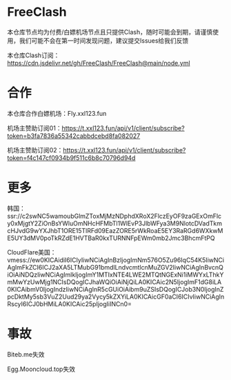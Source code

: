 # FreeClash
本仓库节点均为付费/白嫖机场节点且只提供Clash，随时可能会到期，请谨慎使用，我们可能不会在第一时间发现问题，建议提交Issues给我们反馈

本仓库Clash订阅：https://cdn.jsdelivr.net/gh/FreeClash/FreeClash@main/node.yml
# 合作
本仓库合作白嫖机场：Fly.xxl123.fun

机场主赞助订阅01：https://t.xxl123.fun/api/v1/client/subscribe?token=b3fa7836a55342cabbdcebd8fa082027

机场主赞助订阅02：https://t.xxl123.fun/api/v1/client/subscribe?token=f4c147cf0934b9f511c6b8c70796d94d
# 更多
韩国：ssr://c2swNC5wamoubGlmZToxMjMzNDphdXRoX2FlczEyOF9zaGExOmFlcy0xMjgtY2ZiOnBsYWluOmNHcHFMbTl1WlEvP3JlbWFya3M9NlotcDVadTkmcHJvdG9wYXJhbT1ORE15TlRFd09EazZORE5rWkRoaE5EY3RaRGd6WXkwME5UY3dMV0poTkRZdE1HVTBaR0kxTURNNFpEWm0mb2Jmc3BhcmFtPQ

CloudFlare美国：vmess://ew0KICAidiI6ICIyIiwNCiAgInBzIjogImNm576O5Zu96IqC54K5IiwNCiAgImFkZCI6ICJ2aXA5LTMubG91bmdlLndvcmtlcnMuZGV2IiwNCiAgInBvcnQiOiAiNDQzIiwNCiAgImlkIjogImY1MTIxNTE4LWE2MTQtNGExNi1iMWYxLThkYmMwYzUwMjg1NCIsDQogICJhaWQiOiAiNjQiLA0KICAic2N5IjogImF1dG8iLA0KICAibmV0IjogIndzIiwNCiAgInR5cGUiOiAibm9uZSIsDQogICJob3N0IjogInZpcDktMy5sb3VuZ2Uud29ya2Vycy5kZXYiLA0KICAicGF0aCI6ICIvIiwNCiAgInRscyI6ICJ0bHMiLA0KICAic25pIjogIiINCn0=
# 事故
Biteb.me失效

Egg.Mooncloud.top失效
